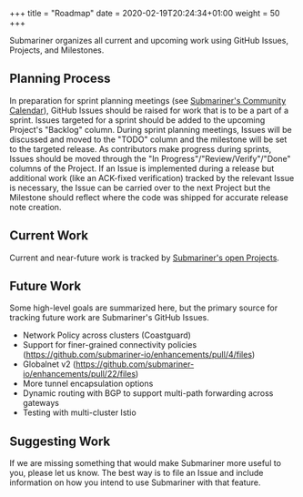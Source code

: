 +++
title = "Roadmap"
date = 2020-02-19T20:24:34+01:00
weight = 50
+++

Submariner organizes all current and upcoming work using GitHub Issues, Projects, and Milestones.

## Planning Process

In preparation for sprint planning meetings (see [Submariner's Community Calendar][cal]), GitHub Issues should be raised for work that is to
be a part of a sprint. Issues targeted for a sprint should be added to the upcoming Project's "Backlog" column. During sprint planning
meetings, Issues will be discussed and moved to the "TODO" column and the milestone will be set to the targeted release. As contributors
make progress during sprints, Issues should be moved through the "In Progress"/"Review/Verify"/"Done" columns of the Project. If an Issue is
implemented during a release but additional work (like an ACK-fixed verification) tracked by the relevant Issue is necessary, the Issue can
be carried over to the next Project but the Milestone should reflect where the code was shipped for accurate release note creation.

## Current Work

Current and near-future work is tracked by [Submariner's open Projects][projects].

## Future Work

Some high-level goals are summarized here, but the primary source for tracking future work are Submariner's GitHub Issues.

* Network Policy across clusters (Coastguard)
* Support for finer-grained connectivity policies (<https://github.com/submariner-io/enhancements/pull/4/files>)
* Globalnet v2 (<https://github.com/submariner-io/enhancements/pull/22/files>)
* More tunnel encapsulation options
* Dynamic routing with BGP to support multi-path forwarding across gateways
* Testing with multi-cluster Istio

## Suggesting Work

If we are missing something that would make Submariner more useful to you, please let us know. The best way is to file an Issue and include
information on how you intend to use Submariner with that feature.

[cal]: https://calendar.google.com/calendar/r?cid=NHFuZGVoOGY0bzZ1ajlvZnBsczh1NWNlZ2tAZ3JvdXAuY2FsZW5kYXIuZ29vZ2xlLmNvbQ
[projects]: https://github.com/orgs/submariner-io/projects
